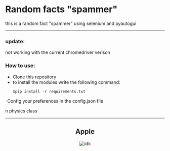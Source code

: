 # Random facts "spammer"

this is a random fact "spammer" using selenium and pyautogui

<hr>

### update:
not working with the current chromedriver verison 

### How to use:

- Clone this repository 
- to install the modules write the following command:
  ```
  $pip install -r requirements.txt
  ```
-Config your preferences in the config.json file

n physics class

<hr>
<h2 align="center"> Apple </h2>
<p align="center">
  <img src = "https://th.bing.com/th/id/OIP.g83nyuqH_k6On7eLnN5BlQHaHV?pid=ImgDet&rs=1" alt = "idk">
</p>
